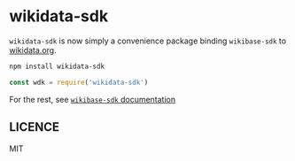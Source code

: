# wikidata-sdk

`wikidata-sdk` is now simply a convenience package binding `wikibase-sdk` to [wikidata.org](https://wikidata.org).

```sh
npm install wikidata-sdk
```

```js
const wdk = require('wikidata-sdk')
```

For the rest, see [`wikibase-sdk` documentation](http://github.com/maxlath/wikibase-sdk)

## LICENCE
MIT
